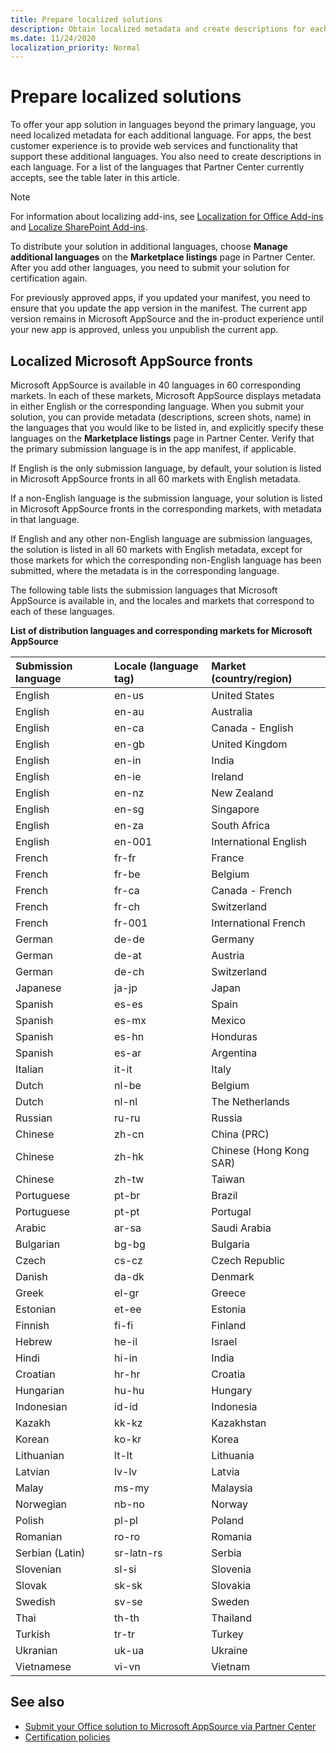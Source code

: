 ```yaml
---
title: Prepare localized solutions
description: Obtain localized metadata and create descriptions for each language beyond the primary language.
ms.date: 11/24/2020
localization_priority: Normal
---
```


# Prepare localized solutions

To offer your app solution in languages beyond the primary language, you need localized metadata for each additional language. For apps, the best customer experience is to provide web services and functionality that support these additional languages. You also need to create descriptions in each language. For a list of the languages that Partner Center currently accepts, see the table later in this article.

> [!NOTE]
> For information about localizing add-ins, see [Localization for Office Add-ins](https://docs.microsoft.com/office/dev/add-ins/develop/localization) and [Localize SharePoint Add-ins](https://docs.microsoft.com/sharepoint/dev/sp-add-ins/localize-sharepoint-add-ins). 

To distribute your solution in additional languages, choose **Manage additional languages** on the **Marketplace listings** page in Partner Center. After you add other languages, you need to submit your solution for certification again. 

For previously approved apps, if you updated your manifest, you need to ensure that you update the app version in the manifest. The current app version remains in Microsoft AppSource and the in-product experience until your new app is approved, unless you unpublish the current app. 

## Localized Microsoft AppSource fronts

Microsoft AppSource is available in 40 languages in 60 corresponding markets. In each of these markets, Microsoft AppSource displays metadata in either English or the corresponding language. When you submit your solution, you can provide metadata (descriptions, screen shots, name) in the languages that you would like to be listed in, and explicitly specify these languages on the **Marketplace listings** page in Partner Center. Verify that the primary submission language is in the app manifest, if applicable. 

If English is the only submission language, by default, your solution is listed in Microsoft AppSource fronts in all 60 markets with English metadata. 

If a non-English language is the submission language, your solution is listed in Microsoft AppSource fronts in the corresponding markets, with metadata in that language. 

If English and any other non-English language are submission languages, the solution is listed in all 60 markets with English metadata, except for those markets for which the corresponding non-English language has been submitted, where the metadata is in the corresponding language.

The following table lists the submission languages that Microsoft AppSource is available in, and the locales and markets that correspond to each of these languages. 

**List of distribution languages and corresponding markets for Microsoft AppSource**

|**Submission language**|**Locale (language tag)**|**Market (country/region)**|
|:-----|:-----|:-----|
|English|en-us|United States|
|English|en-au|Australia|
|English|en-ca|Canada - English|
|English|en-gb|United Kingdom|
|English|en-in|India|
|English|en-ie|Ireland|
|English|en-nz|New Zealand|
|English|en-sg|Singapore|
|English|en-za|South Africa|
|English|en-001|International English|
|French|fr-fr|France|
|French|fr-be|Belgium|
|French|fr-ca|Canada - French|
|French|fr-ch|Switzerland|
|French|fr-001|International French|
|German|de-de|Germany|
|German|de-at|Austria|
|German|de-ch|Switzerland|
|Japanese|ja-jp|Japan|
|Spanish|es-es|Spain|
|Spanish|es-mx|Mexico|
|Spanish|es-hn|Honduras|
|Spanish|es-ar|Argentina|
|Italian|it-it|Italy|
|Dutch|nl-be|Belgium|
|Dutch|nl-nl|The Netherlands|
|Russian|ru-ru|Russia|
|Chinese |zh-cn|China (PRC)|
|Chinese |zh-hk|Chinese (Hong Kong SAR)|
|Chinese |zh-tw|Taiwan|
| Portuguese|pt-br|Brazil|
|Portuguese|pt-pt|Portugal|
|Arabic|ar-sa|Saudi Arabia|
|Bulgarian|bg-bg|Bulgaria|
|Czech|cs-cz|Czech Republic|
|Danish|da-dk|Denmark|
|Greek|el-gr|Greece|
|Estonian| et-ee|Estonia|
|Finnish|fi-fi|Finland|
|Hebrew|he-il|Israel|
|Hindi|hi-in|India|
|Croatian|hr-hr|Croatia|
|Hungarian|hu-hu|Hungary|
|Indonesian|id-id|Indonesia|
|Kazakh|kk-kz|Kazakhstan|
|Korean|ko-kr|Korea|
|Lithuanian|lt-lt|Lithuania|
|Latvian|lv-lv|Latvia|
|Malay|ms-my|Malaysia|
|Norwegian|nb-no|Norway|
|Polish|pl-pl|Poland|
|Romanian|ro-ro|Romania|
|Serbian (Latin)|sr-latn-rs|Serbia|
|Slovenian|sl-si|Slovenia|
|Slovak|sk-sk|Slovakia|
|Swedish|sv-se|Sweden|
|Thai|th-th|Thailand|
|Turkish|tr-tr|Turkey|
|Ukranian|uk-ua|Ukraine|
|Vietnamese|vi-vn|Vietnam|

## See also
<a name="bk_addresources"> </a>

- [Submit your Office solution to Microsoft AppSource via Partner Center](use-partner-center-to-submit-to-appsource.md)    
- [Certification policies](https://docs.microsoft.com/legal/marketplace/certification-policies) 
